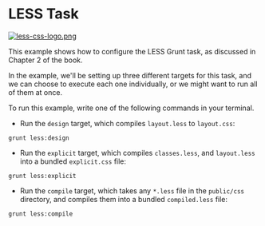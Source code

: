 # LESS Task

[![less-css-logo.png][1]][2]

This example shows how to configure the LESS Grunt task, as discussed in Chapter 2 of the book.

In the example, we'll be setting up three different targets for this task, and we can choose to execute each one individually, or we might want to run all of them at once.

To run this example, write one of the following commands in your terminal.

- Run the `design` target, which compiles `layout.less` to `layout.css`:

```shell
grunt less:design
```

- Run the `explicit` target, which compiles `classes.less`, and `layout.less` into a bundled `explicit.css` file:

```shell
grunt less:explicit
```

- Run the `compile` target, which takes any `*.less` file in the `public/css` directory, and compiles them into a bundled `compiled.less` file:

```shell
grunt less:compile
```

  [1]: http://i.imgur.com/DpNfYO5.png
  [2]: http://lesscss.org/ "LESS!"
